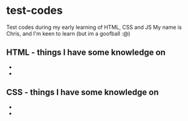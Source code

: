# test-codes

Test codes during my early learning of HTML, CSS and JS
My name is Chris, and I'm keen to learn (but im a goofball :@)

## HTML - things I have some knowledge on

*
*

## CSS - things I have some knowledge on

*
*
